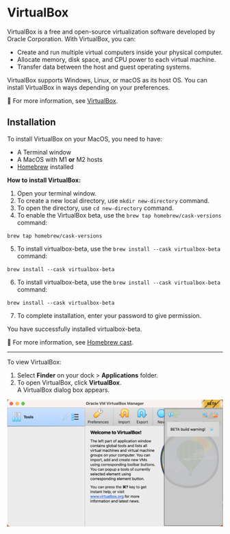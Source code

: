 # VirtualBox

VirtualBox is a free and open-source virtualization software developed by Oracle Corporation. With VirtualBox, you can:

- Create and run multiple virtual computers inside your physical computer.
- Allocate memory, disk space, and CPU power to each virtual machine.
- Transfer data between the host and guest operating systems.

VirtualBox supports Windows, Linux, or macOS as its host OS. You can install VirtualBox in ways depending on your preferences.

:blue_book: For more information, see [VirtualBox](https://www.virtualbox.org/).

## Installation

To install VirtualBox on your MacOS, you need to have:

- A Terminal window
- A MacOS with M1 **or** M2 hosts
- [Homebrew](https://brew.sh/) installed

**How to install VirtualBox:**

1. Open your terminal window.
2. To create a new local directory, use `mkdir new-directory` command.
3. To open the directory, use `cd new-directory` command.
4. To enable the VirtualBox beta, use the `brew tap homebrew/cask-versions` command:

```
brew tap homebrew/cask-versions
```
5. To install virtualbox-beta, use the `brew install --cask virtualbox-beta` command:

```
brew install --cask virtualbox-beta
```
6. To install virtualbox-beta, use the `brew install --cask virtualbox-beta` command:

```
brew install --cask virtualbox-beta
```
7. To complete installation, enter your password to give permission.

You have successfully installed virtualbox-beta. 

:blue_book: For more information, see [Homebrew cast](https://github.com/Homebrew/homebrew-cask-versions/tree/master).

---

To view VirtualBox:

1. Select **Finder** on your dock > **Applications** folder.
2. To open VirtualBox, click **VirtualBox**.<br> A VirtualBox dialog box appears.

![VirtualBox manager](/images/virtual-manager.png)








